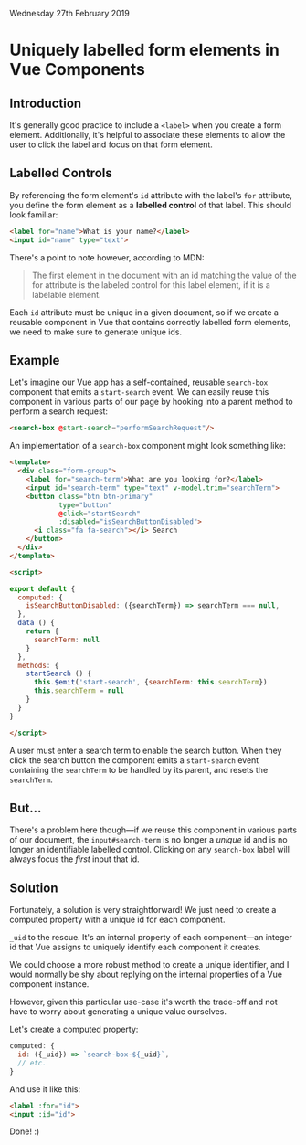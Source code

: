 Wednesday 27th February 2019

# Uniquely labelled form elements in Vue Components

## Introduction

It's generally good practice to include a `<label>` when you create a form element. Additionally, it's helpful to associate these elements to allow the user to click the label and focus on that form element.

## Labelled Controls

By referencing the form element's `id` attribute with the label's `for` attribute, you define the form element as a **labelled control** of that label. This should look familiar:

```html
<label for="name">What is your name?</label>
<input id="name" type="text">
```

There's a point to note however, according to MDN:

> The first element in the document with an id matching the value of the for attribute is the labeled control for this label element, if it is a labelable element.

Each `id` attribute must be unique in a given document, so if we create a reusable component in Vue that contains correctly labelled form elements, we need to make sure to generate unique ids.

## Example

Let's imagine our Vue app has a self-contained, reusable `search-box` component that emits a `start-search` event. We can easily reuse this component in various parts of our page by hooking into a parent method to perform a search request:

```html
<search-box @start-search="performSearchRequest"/>
```

An implementation of a `search-box` component might look something like:

```html
<template>
  <div class="form-group">
    <label for="search-term">What are you looking for?</label>
    <input id="search-term" type="text" v-model.trim="searchTerm">
    <button class="btn btn-primary"
            type="button"
            @click="startSearch"
            :disabled="isSearchButtonDisabled">
      <i class="fa fa-search"></i> Search
    </button>
  </div>
</template>

<script>

export default {
  computed: {
    isSearchButtonDisabled: ({searchTerm}) => searchTerm === null,
  },
  data () {
    return {
      searchTerm: null
    }
  },
  methods: {
    startSearch () {
      this.$emit('start-search', {searchTerm: this.searchTerm})
      this.searchTerm = null
    }
  }
}

</script>
```

A user must enter a search term to enable the search button. When they click the search button the component emits a `start-search` event containing the `searchTerm` to be handled by its parent, and resets the `searchTerm`.

## But...

There's a problem here though—if we reuse this component in various parts of our document, the `input#search-term` is no longer a _unique_ id and is no longer an identifiable labelled control. Clicking on any `search-box` label will always focus the _first_ input that id.

## Solution

Fortunately, a solution is very straightforward! We just need to create a computed property with a unique id for each component.

`_uid` to the rescue. It's an internal property of each component—an integer id that Vue assigns to uniquely identify each component it creates.

We could choose a more robust method to create a unique identifier, and I would normally be shy about replying on the internal properties of a Vue component instance.

However, given this particular use-case it's worth the trade-off and not have to worry about generating a unique value ourselves.

Let's create a computed property:

```js
computed: {
  id: ({_uid}) => `search-box-${_uid}`,
  // etc.
}
```
And use it like this:

```html
<label :for="id">
<input :id="id">
```

Done! :)
